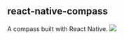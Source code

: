 ## react-native-compass

A compass built with React Native. 
<img src="https://thumbs.gfycat.com/WeirdInconsequentialAmethystgemclam-size_restricted.gif">
